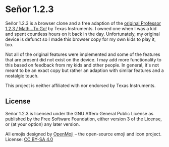 # Señor 1.2.3

Señor 1.2.3 is a browser clone and a free adaption of the [original Professor 1.2.3 / Math...To Go!] by Texas Instruments. I owned one when I was a kid and spent countless hours on it back in the day. Unfortunately, my original device is defunct so I made this browser copy for my own kids to play it, too.

Not all of the original features were implemented and some of the features that are present did not exist on the device. I may add more functionality to this based on feedback from my kids and other people. In general, it's not meant to be an exact copy but rather an adaption with similar features and a nostalgic touch.

This project is neither affiliated with nor endorsed by Texas Instruments.

## License

Señor 1.2.3 is licensed under the GNU Affero General Public License as published
by the Free Software Foundation, either version 3 of the License, or (at your option) any
later version.

All emojis designed by [OpenMoji] – the open-source emoji and icon project. License: [CC BY-SA 4.0]

  [original Professor 1.2.3 / Math...To Go!]: http://www.datamath.org/Edu/MathToGo123.htm
  [OpenMoji]: https://openmoji.org/
  [CC BY-SA 4.0]: https://creativecommons.org/licenses/by-sa/4.0/#